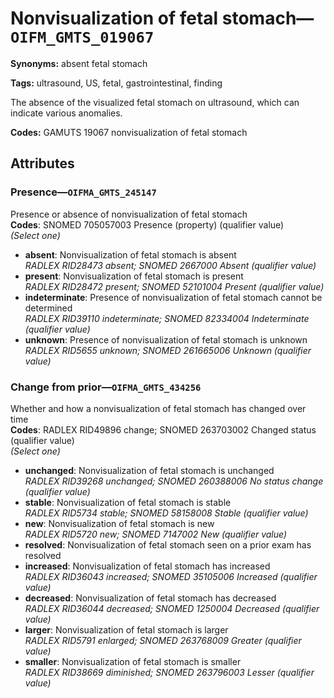 # Nonvisualization of fetal stomach—`OIFM_GMTS_019067`

**Synonyms:** absent fetal stomach

**Tags:** ultrasound, US, fetal, gastrointestinal, finding

The absence of the visualized fetal stomach on ultrasound, which can indicate various anomalies.

**Codes:** GAMUTS 19067 nonvisualization of fetal stomach

## Attributes

### Presence—`OIFMA_GMTS_245147`

Presence or absence of nonvisualization of fetal stomach  
**Codes**: SNOMED 705057003 Presence (property) (qualifier value)  
*(Select one)*

- **absent**: Nonvisualization of fetal stomach is absent  
_RADLEX RID28473 absent; SNOMED 2667000 Absent (qualifier value)_
- **present**: Nonvisualization of fetal stomach is present  
_RADLEX RID28472 present; SNOMED 52101004 Present (qualifier value)_
- **indeterminate**: Presence of nonvisualization of fetal stomach cannot be determined  
_RADLEX RID39110 indeterminate; SNOMED 82334004 Indeterminate (qualifier value)_
- **unknown**: Presence of nonvisualization of fetal stomach is unknown  
_RADLEX RID5655 unknown; SNOMED 261665006 Unknown (qualifier value)_

### Change from prior—`OIFMA_GMTS_434256`

Whether and how a nonvisualization of fetal stomach has changed over time  
**Codes**: RADLEX RID49896 change; SNOMED 263703002 Changed status (qualifier value)  
*(Select one)*

- **unchanged**: Nonvisualization of fetal stomach is unchanged  
_RADLEX RID39268 unchanged; SNOMED 260388006 No status change (qualifier value)_
- **stable**: Nonvisualization of fetal stomach is stable  
_RADLEX RID5734 stable; SNOMED 58158008 Stable (qualifier value)_
- **new**: Nonvisualization of fetal stomach is new  
_RADLEX RID5720 new; SNOMED 7147002 New (qualifier value)_
- **resolved**: Nonvisualization of fetal stomach seen on a prior exam has resolved  
- **increased**: Nonvisualization of fetal stomach has increased  
_RADLEX RID36043 increased; SNOMED 35105006 Increased (qualifier value)_
- **decreased**: Nonvisualization of fetal stomach has decreased  
_RADLEX RID36044 decreased; SNOMED 1250004 Decreased (qualifier value)_
- **larger**: Nonvisualization of fetal stomach is larger  
_RADLEX RID5791 enlarged; SNOMED 263768009 Greater (qualifier value)_
- **smaller**: Nonvisualization of fetal stomach is smaller  
_RADLEX RID38669 diminished; SNOMED 263796003 Lesser (qualifier value)_